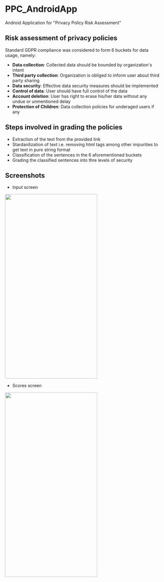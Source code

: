 # PPC_AndroidApp

Android Application for "Privacy Policy Risk Assessment"

## Risk assessment of privacy policies

Standard GDPR compliance was considered to form 6 buckets for data usage, namely:
 - **Data collection**: Collected data should be bounded by organization's intent
 - **Third party collection**: Organization is obliged to inform user about third party sharing
 - **Data security**: Effective data security measures should be implemented
 - **Control of data**: User should have full control of the data
 - **Account deletion**: User has right to erase his/her data without any undue or unmentioned delay
 - **Protection of Children**: Data collection policies for underaged users if any
 
 ## Steps involved in grading the policies
 
 - Extraction of the text from the provided link
 - Stardardization of text i.e. removing html tags among other impurities to get text in pure string format
 - Classification of the sentences in the 6 aforementioned buckets
 - Grading the classified sentences into thre levels of security
 
 ## Screenshots

- Input screen

<img src="https://user-images.githubusercontent.com/31160043/193448890-3cd431df-3912-4ea2-a5aa-971fbeed0840.jpg" width="300" height="600">

- Scores screen

<img src="https://user-images.githubusercontent.com/31160043/193449025-fdfeb32f-0dd4-45b1-9695-feed93561a0c.jpg" width="300" height="600">
